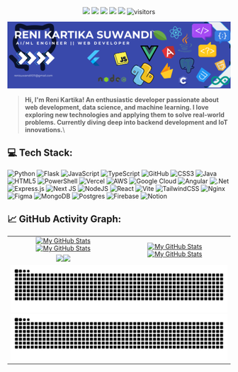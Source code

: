 <p align="center">
    <a href="https://github.com/Reswn/Reswn"><img src="https://img.shields.io/badge/status-updating-brightgreen.svg"></a>
    <a href="https://github.com/python/cpython"><img src="https://img.shields.io/badge/Python-3.11-FF1493.svg"></a>
    <a href="https://github.com/Reswn/Reswn/graphs/contributors"><img src="https://img.shields.io/github/contributors/Reswn/Reswn?color=blue"></a>
    <a href="https://github.com/Reswn"><img src="https://img.shields.io/github/stars/Reswn"></a>
    <a href="https://github.com/Reswn/Reswn/network/members"><img src="https://img.shields.io/github/forks/Reswn/Reswn.svg?color=blue&logo=github"></a>
    <img src="https://visitor-badge.laobi.icu/badge?page_id=Reswn.Reswn" alt="visitors"/>
</p>

[![](https://github.com/Reswn/Reswn/blob/main/BANNER%20GITHUB.png?raw=true)](#)

> <b>Hi, I'm Reni Kartika! An enthusiastic developer passionate about web development, data science, and machine learning. I love exploring new technologies and applying them to solve real-world problems. Currently diving deep into backend development and IoT innovations.</b>\

## 💻 Tech Stack:

![Python](https://img.shields.io/badge/Python-3776AB?style=for-the-badge&logo=python&logoColor=white) ![Flask](https://img.shields.io/badge/Flask-000000?style=for-the-badge&logo=flask&logoColor=white)
![JavaScript](https://img.shields.io/badge/JavaScript-F7DF1E?style=for-the-badge&logo=javascript&logoColor=black) ![TypeScript](https://img.shields.io/badge/typescript-%23007ACC.svg?style=for-the-badge&logo=typescript&logoColor=white) ![GitHub](https://img.shields.io/badge/GitHub-181717?style=for-the-badge&logo=github&logoColor=white) ![CSS3](https://img.shields.io/badge/css3-%231572B6.svg?style=for-the-badge&logo=css3&logoColor=white) ![Java](https://img.shields.io/badge/java-%23ED8B00.svg?style=for-the-badge&logo=openjdk&logoColor=white) ![HTML5](https://img.shields.io/badge/html5-%23E34F26.svg?style=for-the-badge&logo=html5&logoColor=white)  ![PowerShell](https://img.shields.io/badge/PowerShell-%235391FE.svg?style=for-the-badge&logo=powershell&logoColor=white) ![Vercel](https://img.shields.io/badge/vercel-%23000000.svg?style=for-the-badge&logo=vercel&logoColor=white) ![AWS](https://img.shields.io/badge/AWS-%23FF9900.svg?style=for-the-badge&logo=amazon-aws&logoColor=white) ![Google Cloud](https://img.shields.io/badge/GoogleCloud-%234285F4.svg?style=for-the-badge&logo=google-cloud&logoColor=white) ![Angular](https://img.shields.io/badge/angular-%23DD0031.svg?style=for-the-badge&logo=angular&logoColor=white) ![.Net](https://img.shields.io/badge/.NET-5C2D91?style=for-the-badge&logo=.net&logoColor=white) ![Express.js](https://img.shields.io/badge/express.js-%23404d59.svg?style=for-the-badge&logo=express&logoColor=%2361DAFB) ![Next JS](https://img.shields.io/badge/Next-black?style=for-the-badge&logo=next.js&logoColor=white) ![NodeJS](https://img.shields.io/badge/node.js-6DA55F?style=for-the-badge&logo=node.js&logoColor=white) ![React](https://img.shields.io/badge/react-%2320232a.svg?style=for-the-badge&logo=react&logoColor=%2361DAFB) ![Vite](https://img.shields.io/badge/vite-%23646CFF.svg?style=for-the-badge&logo=vite&logoColor=white) ![TailwindCSS](https://img.shields.io/badge/tailwindcss-%2338B2AC.svg?style=for-the-badge&logo=tailwind-css&logoColor=white) ![Nginx](https://img.shields.io/badge/nginx-%23009639.svg?style=for-the-badge&logo=nginx&logoColor=white) ![Figma](https://img.shields.io/badge/figma-%23F24E1E.svg?style=for-the-badge&logo=figma&logoColor=white) ![MongoDB](https://img.shields.io/badge/MongoDB-%234ea94b.svg?style=for-the-badge&logo=mongodb&logoColor=white) ![Postgres](https://img.shields.io/badge/postgres-%23316192.svg?style=for-the-badge&logo=postgresql&logoColor=white) ![Firebase](https://img.shields.io/badge/Firebase-039BE5?style=for-the-badge&logo=Firebase&logoColor=white) ![Notion](https://img.shields.io/badge/Notion-%23000000.svg?style=for-the-badge&logo=notion&logoColor=white)

## 📈 GitHub Activity Graph:
<table>
    <tr>
        <td align="center"><a href="https://github.com/Reswn#gh-light-mode-only"><img src="https://github-readme-stats.vercel.app/api?username=Reswn&show_icons=true&theme=default&include_all_commits=true#gh-light-mode-only" alt="My GitHub Stats"/></a><a href="https://github.com/Reswn#gh-dark-mode-only"><img src="https://github-readme-stats.vercel.app/api?username=Reswn&show_icons=true&theme=tokyonight&include_all_commits=true#gh-dark-mode-only" alt="My GitHub Stats"/></a></td>
        <td rowspan="2" align="center"><a href="https://github.com/Reswn#gh-light-mode-only"><img src="https://github-readme-stats.vercel.app/api/top-langs/?username=Reswn&theme=default&langs_count=8#gh-light-mode-only" alt="My GitHub Stats"/></a><a href="https://github.com/Reswn#gh-dark-mode-only"><img src="https://github-readme-stats.vercel.app/api/top-langs/?username=Reswn&theme=tokyonight&langs_count=8#gh-dark-mode-only" alt="My GitHub Stats"/></a></td>
    </tr>
    <tr>
        <td align="center"><a href="https://github.com/Reswn#gh-light-mode-only"><img src="https://github-readme-streak-stats.herokuapp.com/?user=Reswn&theme=default"/></a><a href="https://github.com/Reswn#gh-dark-mode-only"><img src="https://github-readme-streak-stats.herokuapp.com/?user=Reswn&theme=tokyonight"/></a></td>
    </tr>
<tr>
    <td colspan="2" align="center">
        <a href="https://github.com/Reswn#gh-light-mode-only"> 
            <img src="https://raw.githubusercontent.com/Reswn/Reswn/output/github-snake.svg" alt="My GitHub Stats"/> 
        </a>
        <a href="https://github.com/Reswn#gh-dark-mode-only"> 
            <img src="https://raw.githubusercontent.com/Reswn/Reswn/output/github-snake-dark.svg" alt="My GitHub Stats"/> 
        </a>
    </td>  
</tr>
</table>
